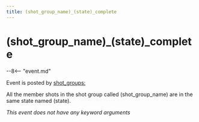 ```yaml
---
title: (shot_group_name)_(state)_complete
---
```


# (shot_group_name)\_(state)\_complete


--8<-- "event.md"

Event is posted by [shot_groups:](../config/shot_groups.md)

All the member shots in the shot group called (shot_group_name) are in the same
state named (state).

*This event does not have any keyword arguments*
